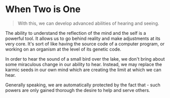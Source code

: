 # When Two is One

> With this, we can develop advanced abilities of hearing and seeing.

The ability to understand the reflection of the mind and the self is a powerful tool. It allows us to go behind reality and make adjustments at its very core. It's sort of like having the source code of a computer program, or working on an organism at the level of its genetic code.

In order to hear the sound of a small bird over the lake, we don't bring about some miraculous change in our ability to hear. Instead, we may replace the karmic seeds in our own mind which are creating the limit at which we can hear.

Generally speaking, we are automatically protected by the fact that - such powers are only gained thorough the desire to help and serve others.
